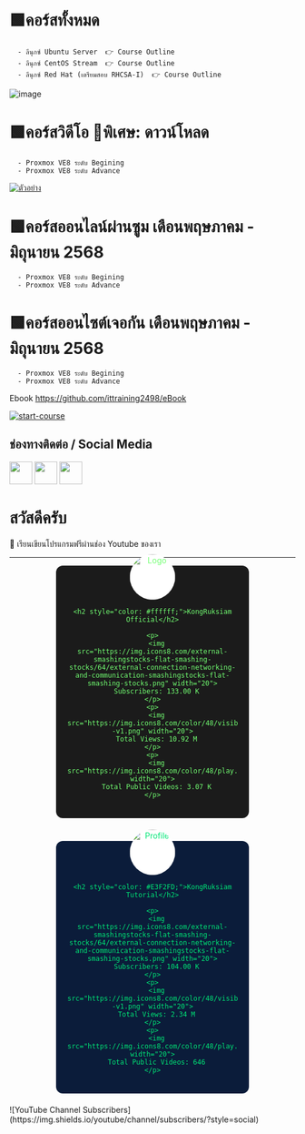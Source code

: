 # 🟩คอร์สทั้งหมด
      - ลีนุกซ์ Ubuntu Server  👉 Course Outline 
      - ลีนุกซ์ CentOS Stream  👉 Course Outline
      - ลีนุกซ์ Red Hat (เตรียมสอบ RHCSA-I)  👉 Course Outline

![image](https://github.com/user-attachments/assets/45c6f818-fa4b-48fc-88c0-8287cd6c816f)
  

# 🟩คอร์สวิดีโอ 🎁พิเศษ: ดาวน์โหลด
      - Proxmox VE8 ระดับ Begining
      - Proxmox VE8 ระดับ Advance


[![ตัวอย่าง](https://user-images.githubusercontent.com/1221423/235727646-4a590299-ffe5-480d-8cd5-8194ea184546.svg)](https://www.youtube.com/watch?v=gaXAgCRmho0)

# 🟩คอร์สออนไลน์ผ่านซูม เดือนพฤษภาคม - มิถุนายน 2568
      - Proxmox VE8 ระดับ Begining
      - Proxmox VE8 ระดับ Advance

# 🟩คอร์สออนไซต์เจอกัน เดือนพฤษภาคม - มิถุนายน 2568
      - Proxmox VE8 ระดับ Begining
      - Proxmox VE8 ระดับ Advance


Ebook
https://github.com/ittraining2498/eBook

[![start-course](https://user-images.githubusercontent.com/1221423/235727646-4a590299-ffe5-480d-8cd5-8194ea184546.svg)](https://github.com/new?template_owner=skills&template_name=github-pages&owner=%40me&name=skills-github-pages&description=My+clone+repository&visibility=public)


## ช่องทางติดต่อ / Social Media
[<img src="https://img.icons8.com/nolan/64/facebook.png" height="40">](https://facebook.com/ittraining2498/)
[<img src="https://img.icons8.com/nolan/64/youtube.png" height="40">](https://youtube.com/ittraining2498)
[<img src="https://img.icons8.com/nolan/64/twitter.png" height="40">](https://www.tiktok.com/@ittraining2498)


# สวัสดีครับ

👋 เรียนเขียนโปรแกรมฟรีผ่านช่อง Youtube ของเรา

---
<!-- เริ่มต้น Section แสดง 2 Card เคียงกัน -->
<div style="display: flex; flex-direction: row; justify-content: center; gap: 20px; flex-wrap: wrap;">

  <!-- Card แรก (KongRuksiam Official) -->
  <div style="
    background-color: #1B1B1B;
    color: #72FF72;
    border-radius: 12px;
    width: 300px;
    padding: 20px;
    text-align: center;
    margin-bottom: 20px;
  ">
    <!-- โลโก้ -->
    <img src="https://raw.githubusercontent.com/KongRuksiam/kongruksiam/main/logo.png" alt="Logo" style="
      border-radius: 50%;
      width: 80px;
      margin-top: -40px;
      background-color: #fff; 
    ">

    <h2 style="color: #ffffff;">KongRuksiam Official</h2>

    <p>
      <img src="https://img.icons8.com/external-smashingstocks-flat-smashing-stocks/64/external-connection-networking-and-communication-smashingstocks-flat-smashing-stocks.png" width="20">
      Subscribers: 133.00 K
    </p>
    <p>
      <img src="https://img.icons8.com/color/48/visible--v1.png" width="20">
      Total Views: 10.92 M
    </p>
    <p>
      <img src="https://img.icons8.com/color/48/play.png" width="20">
      Total Public Videos: 3.07 K
    </p>
  </div>

  <!-- Card ที่สอง (KongRuksiam Tutorial) -->
  <div style="
    background-color: #0B1C3A;
    color: #00E676;
    border-radius: 12px;
    width: 300px;
    padding: 20px;
    text-align: center;
    margin-bottom: 20px;
  ">
    <!-- รูปโปรไฟล์ -->
    <img src="https://raw.githubusercontent.com/KongRuksiam/kongruksiam/main/profile-icon.png" alt="Profile" style="
      border-radius: 50%;
      width: 80px;
      margin-top: -40px;
      background-color: #fff; 
    ">

    <h2 style="color: #E3F2FD;">KongRuksiam Tutorial</h2>

    <p>
      <img src="https://img.icons8.com/external-smashingstocks-flat-smashing-stocks/64/external-connection-networking-and-communication-smashingstocks-flat-smashing-stocks.png" width="20">
      Subscribers: 104.00 K
    </p>
    <p>
      <img src="https://img.icons8.com/color/48/visible--v1.png" width="20">
      Total Views: 2.34 M
    </p>
    <p>
      <img src="https://img.icons8.com/color/48/play.png" width="20">
      Total Public Videos: 646
    </p>
  </div>

</div>
<!-- จบ Section 2 Card -->
![YouTube Channel Subscribers](https://img.shields.io/youtube/channel/subscribers/<CHANNEL_ID>?style=social)

